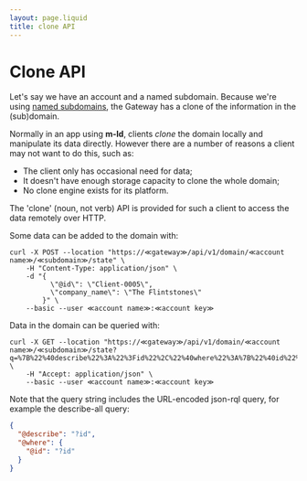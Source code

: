 ```yaml
---
layout: page.liquid
title: clone API
---
```

[//]: # (cURLs in this file are generated from the .http file using http-client.env.json)

# Clone API

Let's say we have an account and a named subdomain. Because we're using [named subdomains](named-subdomains), the Gateway has a clone of the information in the (sub)domain.

Normally in an app using **m-ld**, clients _clone_ the domain locally and manipulate its data directly. However there are a number of reasons a client may not want to do this, such as:
- The client only has occasional need for data;
- It doesn't have enough storage capacity to clone the whole domain;
- No clone engine exists for its platform.

The 'clone' (noun, not verb) API is provided for such a client to access the data remotely over HTTP.

Some data can be added to the domain with:

```curl
curl -X POST --location "https://≪gateway≫/api/v1/domain/≪account name≫/≪subdomain≫/state" \
    -H "Content-Type: application/json" \
    -d "{
          \"@id\": \"Client-0005\",
          \"company_name\": \"The Flintstones\"
        }" \
    --basic --user ≪account name≫:≪account key≫
```

Data in the domain can be queried with:

```curl
curl -X GET --location "https://≪gateway≫/api/v1/domain/≪account name≫/≪subdomain≫/state?q=%7B%22%40describe%22%3A%22%3Fid%22%2C%22%40where%22%3A%7B%22%40id%22%3A%22%3Fid%22%7D%7D" \
    -H "Accept: application/json" \
    --basic --user ≪account name≫:≪account key≫
```

Note that the query string includes the URL-encoded json-rql query, for example the describe-all query:
```json
{
  "@describe": "?id",
  "@where": {
    "@id": "?id"
  }
}
```
